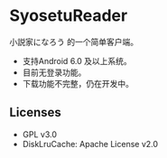 # SyosetuReader
小説家になろう 的一个简单客户端。

* 支持Android 6.0 及以上系统。
* 目前无登录功能。
* 下载功能不完整，仍在开发中。

## Licenses
* GPL v3.0
* DiskLruCache: Apache License v2.0